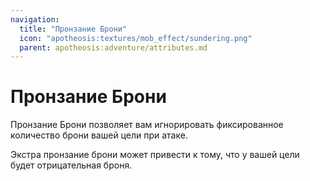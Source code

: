 ```yaml
---
navigation:
  title: "Пронзание Брони"
  icon: "apotheosis:textures/mob_effect/sundering.png"
  parent: apotheosis:adventure/attributes.md
---
```


# Пронзание Брони

<Color id="blue">Пронзание Брони</Color> позволяет вам игнорировать фиксированное количество брони вашей цели при атаке.

Экстра пронзание брони может привести к тому, что у вашей цели будет отрицательная броня.

